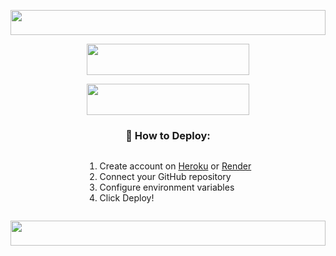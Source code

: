 

<p align="center">
  <img src="https://i.imgur.com/dBaSKWF.gif" height="40" width="100%">
</p>
<!-- Step 1: Star & Fork -->
<p align="center">

  <a href="https://github.com/ibrahimadams254/BWM-XMD-CHATTING-PLATFORM">
    <img src="https://img.shields.io/badge/⭐_STAR_REPO-black?style=for-the-badge&logo=github&logoColor=white&color=FFD700" width="260" height="50"/>
  </a>
</p>


<p align="center">
  <a href="https://github.com/ibrahimadams254/BWM-XMD-CHATTING-PLATFORM/fork">
    <img src="https://img.shields.io/badge/🔱_FORK_THIS_REPO-black?style=for-the-badge&logo=github&logoColor=white&color=7289DA" width="260" height="50"/>
  </a>
  

<!-- Deployment Instructions -->
<div align="center">
  <h3>🔧 How to Deploy:</h3>
  <p align="center">
  <ol align="left" style="display: inline-block; text-align: left;">
    <li>Create account on <a href="https://heroku.com">Heroku</a> or <a href="https://render.com">Render</a></li>
    <li>Connect your GitHub repository</li>
    <li>Configure environment variables</li>
    <li>Click Deploy!</li>
  </ol>
</div>



<p align="center">
  <img src="https://i.imgur.com/dBaSKWF.gif" height="40" width="100%">
</p>
